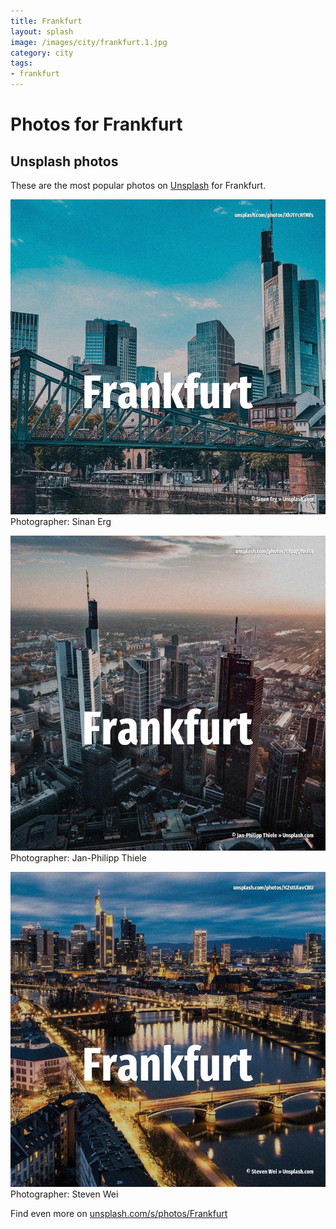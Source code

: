 ```yaml
---
title: Frankfurt
layout: splash
image: /images/city/frankfurt.1.jpg
category: city
tags:
- frankfurt
---
```

# Photos for Frankfurt
 
## Unsplash photos
These are the most popular photos on [Unsplash](https://unsplash.com) for Frankfurt.
 
![Frankfurt](/images/city/frankfurt.1.jpg)
Photographer:  Sinan Erg
 
![Frankfurt](/images/city/frankfurt.2.jpg)
Photographer:  Jan-Philipp Thiele
 
![Frankfurt](/images/city/frankfurt.3.jpg)
Photographer:  Steven Wei
 
Find even more on [unsplash.com/s/photos/Frankfurt](https://unsplash.com/s/photos/Frankfurt)
 
